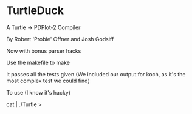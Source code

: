 TurtleDuck
==========

A Turtle -> PDPlot-2 Compiler

By Robert 'Probie' Offner and Josh Godsiff

Now with bonus parser hacks

Use the makefile to make

It passes all the tests given (We included our output for koch,
as it's the most complex test we could find)

To use (I know it's hacky)

cat <yourfile> | ./Turtle > <outfile>
